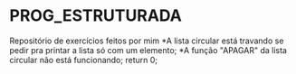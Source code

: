 # PROG_ESTRUTURADA
Repositório de exercícios feitos por mim
*A lista circular está travando se pedir pra printar a lista só com um elemento;
*A função "APAGAR" da lista circular não está funcionando;
return 0;
